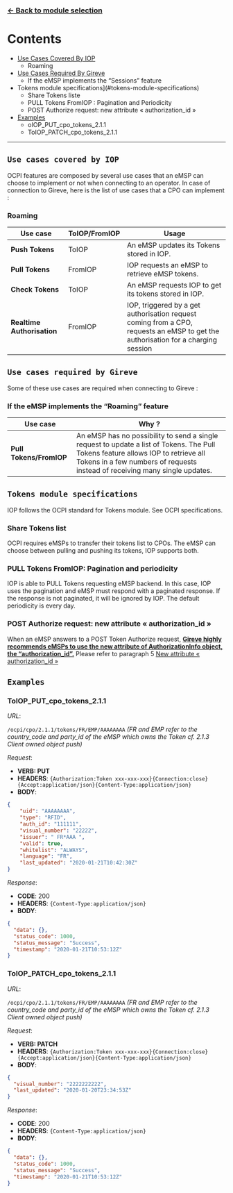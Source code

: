 ### [<- Back to module selection](emsp_edits.md)

# Contents 

* [Use Cases Covered By IOP](#use-cases-covered-by-iop)
  - Roaming
* [Use Cases Required By Gireve](#use-cases-required-by-gireve)
  - If the eMSP implements the “Sessions” feature
* Tokens module specifications](#tokens-module-specifications)
  - Share Tokens liste
  - PULL Tokens FromIOP : Pagination and Periodicity 
  - POST Authorize request: new attribute « authorization_id »
* [Examples](#examples)
  - oIOP_PUT_cpo_tokens_2.1.1
  - ToIOP_PATCH_cpo_tokens_2.1.1  


***


## `Use cases covered by IOP` 

OCPI features are composed by several use cases that an eMSP can choose to implement or not when connecting to an operator. In case of connection to Gireve, here is the list of use cases that a CPO can implement :


### Roaming

| Use case | ToIOP/FromIOP | Usage |
| ----------- | ----------- | ----------- |
| **Push Tokens** | ToIOP | An eMSP updates its Tokens stored in IOP. |
| **Pull Tokens** |  FromIOP | IOP requests an eMSP to retrieve eMSP tokens. |
| **Check Tokens** | ToIOP | An eMSP requests IOP to get its tokens stored in IOP.|
| **Realtime Authorisation** | FromIOP | IOP, triggered by a get authorisation request coming from a CPO, requests an eMSP to get the authorisation for a charging session |

## `Use cases required by Gireve`

Some of these use cases are required when connecting to Gireve :

### If the eMSP implements the “Roaming” feature

| Use case |  Why ? | 
| ----------- | ----------- |
| **Pull Tokens/FromIOP** | An eMSP has no possibility to send a single request to update a list of Tokens. The Pull Tokens feature allows IOP to retrieve all Tokens in a few numbers of requests instead of receiving many single updates. | 

## `Tokens module specifications`

IOP follows the OCPI standard for Tokens module. See OCPI specifications.

### Share Tokens list

OCPI requires eMSPs to transfer their tokens list to CPOs. The eMSP can choose between pulling and pushing its tokens, IOP supports both.

### PULL Tokens FromIOP: Pagination and periodicity

IOP is able to PULL Tokens requesting eMSP backend. In this case, IOP uses the pagination and eMSP must respond with a paginated response. If the response is not paginated, it will be ignored by IOP.
The default periodicity is every day.

### POST Authorize request: new attribute « authorization_id »

When an eMSP answers to a POST Token Authorize request, **<ins>Gireve highly recommends eMSPs to use the new attribute of AuthorizationInfo object, the “authorization_id”.</ins>**
Please refer to paragraph 5 [New attribute « authorization_id »](checkup_edits.md)
## `Examples`

### ToIOP_PUT_cpo_tokens_2.1.1

*URL*:

`/ocpi/cpo/2.1.1/tokens/FR/EMP/AAAAAAAA`
*(FR and EMP refer to the country_code and party_id of the eMSP which owns the Token cf. 2.1.3 Client owned object push)*

*Request*:

- **VERB: PUT**
- **HEADERS**: `{Authorization:Token xxx-xxx-xxx}{Connection:close}{Accept:application/json}{Content-Type:application/json}`
- **BODY**:
```json
{
	"uid": "AAAAAAAA",
	"type": "RFID",
	"auth_id": "111111",
	"visual_number": "22222",
	"issuer": " FR*AAA ",
	"valid": true,
	"whitelist": "ALWAYS",
	"language": "FR",
	"last_updated": "2020-01-21T10:42:30Z"
}
```

*Response*:

- **CODE**: 200
- **HEADERS**: `{Content-Type:application/json}`
- **BODY**:
```json
{
  "data": {},
  "status_code": 1000,
  "status_message": "Success",
  "timestamp": "2020-01-21T10:53:12Z"
}
```

### ToIOP_PATCH_cpo_tokens_2.1.1

*URL*:

`/ocpi/cpo/2.1.1/tokens/FR/EMP/AAAAAAAA`
*(FR and EMP refer to the country_code and party_id of the eMSP which owns the Token cf. 2.1.3 Client owned object push)*

*Request*:

- **VERB: PATCH**
- **HEADERS**: `{Authorization:Token xxx-xxx-xxx}{Connection:close}{Accept:application/json}{Content-Type:application/json}`
- **BODY**:
```json
{
  "visual_number": "2222222222",
  "last_updated": "2020-01-20T23:34:53Z"
}
```

*Response*:

- **CODE**: 200
- **HEADERS**: `{Content-Type:application/json}`
- **BODY**:
```json
{
  "data": {},
  "status_code": 1000,
  "status_message": "Success",
  "timestamp": "2020-01-21T10:53:12Z"
}
```
